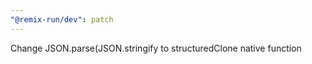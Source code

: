 ```yaml
---
"@remix-run/dev": patch
---
```


Change JSON.parse(JSON.stringify to structuredClone native function

